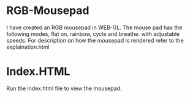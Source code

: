 # RGB-Mousepad
I have created an RGB mousepad in WEB-GL. The mouse pad has the following modes, flat on, rainbow, cycle and breathe. with adjustable speeds. For description on how the mousepad is rendered refer to the explaination.html
# Index.HTML
Run the index.html file to view the mousepad.
